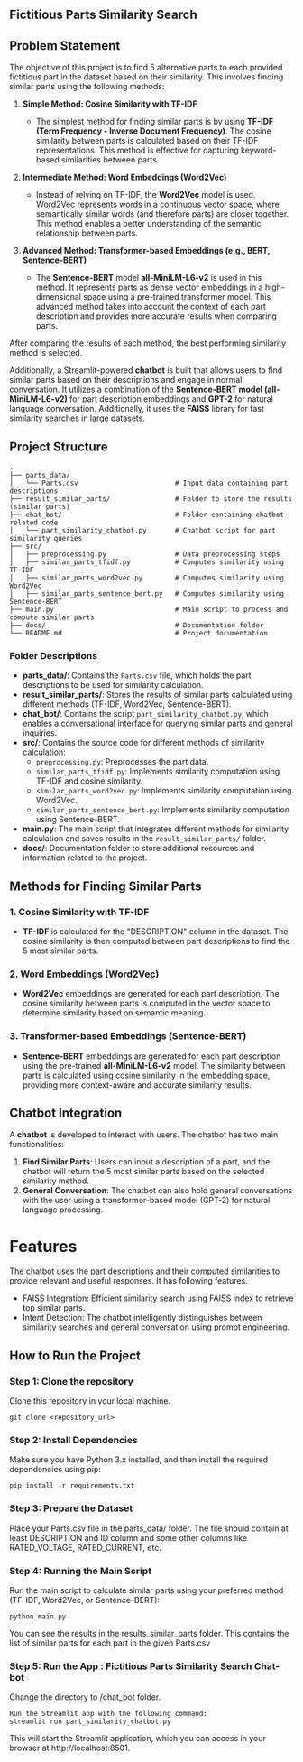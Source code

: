 ## Fictitious Parts Similarity Search

## Problem Statement

The objective of this project is to find 5 alternative parts to each provided fictitious part in the dataset based on their similarity. This involves finding similar parts using the following methods:

1. **Simple Method: Cosine Similarity with TF-IDF**
   - The simplest method for finding similar parts is by using **TF-IDF (Term Frequency - Inverse Document Frequency)**. The cosine similarity between parts is calculated based on their TF-IDF representations. This method is effective for capturing keyword-based similarities between parts.
   
2. **Intermediate Method: Word Embeddings (Word2Vec)**
   - Instead of relying on TF-IDF, the **Word2Vec** model is used. Word2Vec represents words in a continuous vector space, where semantically similar words (and therefore parts) are closer together. This method enables a better understanding of the semantic relationship between parts.

3. **Advanced Method: Transformer-based Embeddings (e.g., BERT, Sentence-BERT)**
   - The **Sentence-BERT** model **all-MiniLM-L6-v2** is used in this method. It represents parts as dense vector embeddings in a high-dimensional space using a pre-trained transformer model. This advanced method takes into account the context of each part description and provides more accurate results when comparing parts.

After comparing the results of each method, the best performing similarity method is selected.

Additionally, a Streamlit-powered **chatbot** is built that allows users to find similar parts based on their descriptions and engage in normal conversation. It utilizes a combination of the **Sentence-BERT model (all-MiniLM-L6-v2)** for part description embeddings and **GPT-2** for natural language conversation. Additionally, it uses the **FAISS** library for fast similarity searches in large datasets.

## Project Structure
```
.
├── parts_data/
│   └── Parts.csv                        # Input data containing part descriptions
├── result_similar_parts/                # Folder to store the results (similar parts)
├── chat_bot/                            # Folder containing chatbot-related code
│   └── part_similarity_chatbot.py       # Chatbot script for part similarity queries
├── src/                                 
│   ├── preprocessing.py                 # Data preprocessing steps
│   ├── similar_parts_tfidf.py           # Computes similarity using TF-IDF
│   ├── similar_parts_word2vec.py        # Computes similarity using Word2Vec
│   ├── similar_parts_sentence_bert.py   # Computes similarity using Sentence-BERT
├── main.py                              # Main script to process and compute similar parts
├── docs/                                # Documentation folder
└── README.md                            # Project documentation
```

### Folder Descriptions

- **parts_data/**: Contains the `Parts.csv` file, which holds the part descriptions to be used for similarity calculation.
- **result_similar_parts/**: Stores the results of similar parts calculated using different methods (TF-IDF, Word2Vec, Sentence-BERT).
- **chat_bot/**: Contains the script `part_similarity_chatbot.py`, which enables a conversational interface for querying similar parts and general inquiries.
- **src/**: Contains the source code for different methods of similarity calculation:
  - `preprocessing.py`: Preprocesses the part data.
  - `similar_parts_tfidf.py`: Implements similarity computation using TF-IDF and cosine similarity.
  - `similar_parts_word2vec.py`: Implements similarity computation using Word2Vec.
  - `similar_parts_sentence_bert.py`: Implements similarity computation using Sentence-BERT.
- **main.py**: The main script that integrates different methods for similarity calculation and saves results in the `result_similar_parts/` folder.
- **docs/**: Documentation folder to store additional resources and information related to the project.

## Methods for Finding Similar Parts

### 1. Cosine Similarity with TF-IDF
- **TF-IDF** is calculated for the "DESCRIPTION" column in the dataset. The cosine similarity is then computed between part descriptions to find the 5 most similar parts.

### 2. Word Embeddings (Word2Vec)
- **Word2Vec** embeddings are generated for each part description. The cosine similarity between parts is computed in the vector space to determine similarity based on semantic meaning.

### 3. Transformer-based Embeddings (Sentence-BERT)
- **Sentence-BERT** embeddings are generated for each part description using the pre-trained **all-MiniLM-L6-v2** model. The similarity between parts is calculated using cosine similarity in the embedding space, providing more context-aware and accurate similarity results.

## Chatbot Integration

A **chatbot** is developed to interact with users. The chatbot has two main functionalities:
1. **Find Similar Parts**: Users can input a description of a part, and the chatbot will return the 5 most similar parts based on the selected similarity method.
2. **General Conversation**: The chatbot can also hold general conversations with the user using a transformer-based model (GPT-2) for natural language processing.

# Features

The chatbot uses the part descriptions and their computed similarities to provide relevant and useful responses. It has following features.
- FAISS Integration: Efficient similarity search using FAISS index to retrieve top similar parts.
- Intent Detection: The chatbot intelligently distinguishes between similarity searches and general conversation using prompt 
  engineering.

## How to Run the Project

### Step 1: Clone the repository
Clone this repository in your local machine. 
```
git clone <repository_url>
```

### Step 2: Install Dependencies
Make sure you have Python 3.x installed, and then install the required dependencies using pip:
```
pip install -r requirements.txt
```

### Step 3: Prepare the Dataset
Place your Parts.csv file in the parts_data/ folder.
The file should contain at least DESCRIPTION and ID column and some other columns like RATED_VOLTAGE, RATED_CURRENT, etc.

### Step 4: Running the Main Script
Run the main script to calculate similar parts using your preferred method (TF-IDF, Word2Vec, or Sentence-BERT):
```
python main.py
```
You can see the results in the results_similar_parts folder. This contains the list of similar parts for each part in the given Parts.csv

### Step 5: Run the App : Fictitious Parts Similarity Search Chat-bot
Change the directory to /chat_bot folder.
```
Run the Streamlit app with the following command:
streamlit run part_similarity_chatbot.py
```

This will start the Streamlit application, which you can access in your browser at http://localhost:8501.
